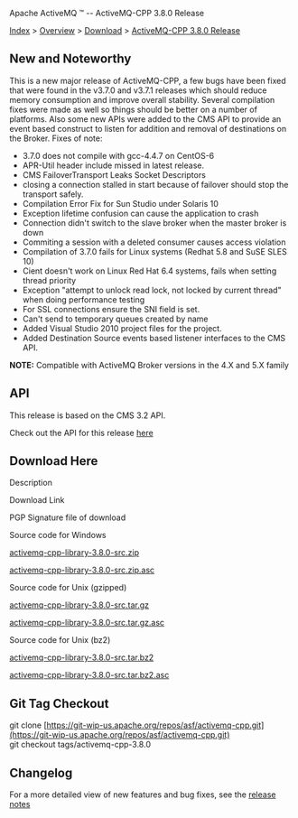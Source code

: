 Apache ActiveMQ ™ -- ActiveMQ-CPP 3.8.0 Release 

[Index](index.html) > [Overview](overview.md) > [Download](OverviewOverview/Overview/download.md) > [ActiveMQ-CPP 3.8.0 Release](Index/Overview/DownloadIndex/Overview/Download/Index/Overview/Download/activemq-cpp-380-release.md)

New and Noteworthy
------------------

This is a new major release of ActiveMQ-CPP, a few bugs have been fixed that were found in the v3.7.0 and v3.7.1 releases which should reduce memory consumption and improve overall stability. Several compilation fixes were made as well so things should be better on a number of platforms. Also some new APIs were added to the CMS API to provide an event based construct to listen for addition and removal of destinations on the Broker. Fixes of note:

*   3.7.0 does not compile with gcc-4.4.7 on CentOS-6
*   APR-Util header include missed in latest release.
*   CMS FailoverTransport Leaks Socket Descriptors
*   closing a connection stalled in start because of failover should stop the transport safely.
*   Compilation Error Fix for Sun Studio under Solaris 10
*   Exception lifetime confusion can cause the application to crash
*   Connection didn't switch to the slave broker when the master broker is down
*   Commiting a session with a deleted consumer causes access violation
*   Compilation of 3.7.0 fails for Linux systems (Redhat 5.8 and SuSE SLES 10)
*   Cient doesn't work on Linux Red Hat 6.4 systems, fails when setting thread priority
*   Exception "attempt to unlock read lock, not locked by current thread" when doing performance testing
*   For SSL connections ensure the SNI field is set.
*   Can't send to temporary queues created by name
*   Added Visual Studio 2010 project files for the project.
*   Added Destination Source events based listener interfaces to the CMS API.

  

**NOTE:** Compatible with ActiveMQ Broker versions in the 4.X and 5.X family

API
---

This release is based on the CMS 3.2 API.

Check out the API for this release [here](http://activemq.apache.org/cms/api_docs/activemqcpp-3.6.0/html)

Download Here
-------------

Description

Download Link

PGP Signature file of download

Source code for Windows

[activemq-cpp-library-3.8.0-src.zip](http://www.apache.org/dyn/closer.cgi/activemq/activemq-cpp/source/activemq-cpp-library-3.8.0-src.zip)

[activemq-cpp-library-3.8.0-src.zip.asc](http://www.apache.org/dist/activemq/activemq-cpp/source/activemq-cpp-library-3.8.0-src.zip.asc)

Source code for Unix (gzipped)

[activemq-cpp-library-3.8.0-src.tar.gz](http://www.apache.org/dyn/closer.cgi/activemq/activemq-cpp/source/activemq-cpp-library-3.8.0-src.tar.gz)

[activemq-cpp-library-3.8.0-src.tar.gz.asc](http://www.apache.org/dist/activemq/activemq-cpp/source/activemq-cpp-library-3.8.0-src.tar.gz.asc)

Source code for Unix (bz2)

[activemq-cpp-library-3.8.0-src.tar.bz2](http://www.apache.org/dyn/closer.cgi/activemq/activemq-cpp/source/activemq-cpp-library-3.8.0-src.tar.bz2)

[activemq-cpp-library-3.8.0-src.tar.bz2.asc](http://www.apache.org/dist/activemq/activemq-cpp/source/activemq-cpp-library-3.8.0-src.tar.bz2.asc)

Git Tag Checkout
----------------

git clone [https://git-wip-us.apache.org/repos/asf/activemq-cpp.git](https://git-wip-us.apache.org/repos/asf/activemq-cpp.git)  
git checkout tags/activemq-cpp-3.8.0

Changelog
---------

For a more detailed view of new features and bug fixes, see the [release notes](https://issues.apache.org/jira/secure/ReleaseNote.jspa?projectId=12311207&styleName=Html&version=12324544)

